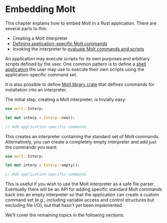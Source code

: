 # Embedding Molt

This chapter explains how to embed Molt in a Rust application.  There are several parts
to this:

*   Creating a Molt interpreter
*   [Defining application-specific Molt commands](./commands.md)
*   Invoking the interpreter to [evaluate Molt commands and scripts](./eval.md)

An application may execute scripts for its own purposes and arbitrary scripts defined by
the user.  One common pattern is to define a [shell application](./shell.md) the user
may use to execute their own scripts using the application-specific command set.  

It is also possible to define [Molt library crate](./library.md) that defines commands
for installation into an interpreter.

The initial step, creating a Molt interpreter, is trivially easy:

```rust
use molt::Interp;

let mut interp = Interp::new();

// Add application-specific commands
```

This creates an interpreter containing the standard set of Molt commands.  Alternatively,
you can create a completely empty interpreter and add just the commands you want:

```rust
use molt::Interp;

let mut interp = Interp::empty();

// Add application-specific commands
```

This is useful if you wish to use the Molt interpreter as a safe file parser.  Eventually there will be an API for adding specific standard Molt commands back into an empty
interpreter so that the application can create a custom command set (e.g., including
variable access and control structures but excluding file I/O), but that hasn't yet
been implemented.


We'll cover the remaining topics in the following sections.
